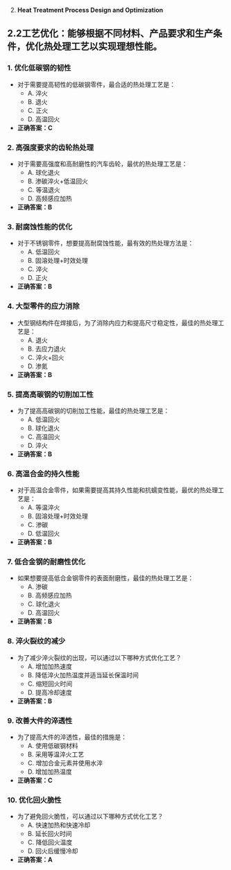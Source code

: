 2. **Heat Treatment Process Design and Optimization**
## 2.2**工艺优化**：能够根据不同材料、产品要求和生产条件，优化热处理工艺以实现理想性能。
### 1. **优化低碳钢的韧性**
   - 对于需要提高韧性的低碳钢零件，最合适的热处理工艺是：
     - A. 淬火
     - B. 退火
     - C. 正火
     - D. 高温回火
   - **正确答案：C**

### 2. **高强度要求的齿轮热处理**
   - 对于需要高强度和高耐磨性的汽车齿轮，最优的热处理工艺是：
     - A. 球化退火
     - B. 渗碳淬火+低温回火
     - C. 等温退火
     - D. 高频感应加热
   - **正确答案：B**

### 3. **耐腐蚀性能的优化**
   - 对于不锈钢零件，想要提高耐腐蚀性能，最有效的热处理方法是：
     - A. 低温回火
     - B. 固溶处理+时效处理
     - C. 淬火
     - D. 正火
   - **正确答案：B**

### 4. **大型零件的应力消除**
   - 大型钢结构件在焊接后，为了消除内应力和提高尺寸稳定性，最佳的热处理工艺是：
     - A. 退火
     - B. 去应力退火
     - C. 淬火+回火
     - D. 渗氮
   - **正确答案：B**

### 5. **提高高碳钢的切削加工性**
   - 为了提高高碳钢的切削加工性能，最佳的热处理工艺是：
     - A. 低温回火
     - B. 球化退火
     - C. 高温回火
     - D. 淬火
   - **正确答案：B**

### 6. **高温合金的持久性能**
   - 对于高温合金零件，如果需要提高其持久性能和抗蠕变性能，最优的热处理工艺是：
     - A. 等温淬火
     - B. 固溶处理+时效处理
     - C. 渗碳
     - D. 低温回火
   - **正确答案：B**

### 7. **低合金钢的耐磨性优化**
   - 如果想要提高低合金钢零件的表面耐磨性，最佳的热处理工艺是：
     - A. 渗碳
     - B. 高频感应加热
     - C. 球化退火
     - D. 高温回火
   - **正确答案：B**

### 8. **淬火裂纹的减少**
   - 为了减少淬火裂纹的出现，可以通过以下哪种方式优化工艺？
     - A. 增加加热速度
     - B. 降低淬火加热温度并适当延长保温时间
     - C. 缩短回火时间
     - D. 提高冷却速度
   - **正确答案：B**

### 9. **改善大件的淬透性**
   - 为了提高大件的淬透性，最佳的措施是：
     - A. 使用低碳钢材料
     - B. 采用等温淬火工艺
     - C. 增加合金元素并使用水淬
     - D. 增加加热温度
   - **正确答案：C**

### 10. **优化回火脆性**
   - 为了避免回火脆性，可以通过以下哪种方式优化工艺？
     - A. 快速加热和快速冷却
     - B. 延长回火时间
     - C. 降低回火温度
     - D. 回火后缓慢冷却
   - **正确答案：A**